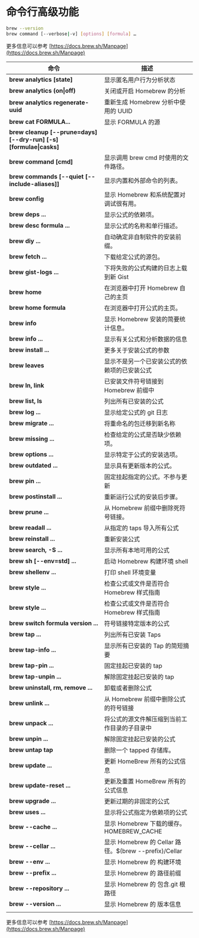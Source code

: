 # 命令行高级功能

```bash
brew --version
brew command [--verbose|-v] [options] [formula] …
```

更多信息可以参考 [https://docs.brew.sh/Manpage](https://docs.brew.sh/Manpage)

| 命令                                                             | 描述                                                   |
| ---------------------------------------------------------------- | ------------------------------------------------------ |
| **brew analytics [state]**                                       | 显示匿名用户行为分析状态                               |
| **brew analytics (on\|off)**                                     | 关闭或开启 Homebrew 的分析                             |
| **brew analytics regenerate-uuid**                               | 重新生成 Homebrew 分析中使用的 UUID                    |
| **brew cat FORMULA...**                                          | 显示 FORMULA 的源                                      |
| **brew cleanup [--prune=days][--dry-run] [-s][formulae\|casks]** |                                                        |
| **brew command [cmd]**                                           | 显示调用 brew cmd 时使用的文件路径。                   |
| **brew commands [--quiet [--include-aliases]]**                  | 显示内置和外部命令的列表。                             |
| **brew config**                                                  | 显示 Homebrew 和系统配置对调试很有用。                 |
| **brew deps ...**                                                | 显示公式的依赖项。                                     |
| **brew desc formula ...**                                        | 显示公式的名称和单行描述。                             |
| **brew diy ...**                                                 | 自动确定非自制软件的安装前缀。                         |
| **brew fetch ...**                                               | 下载给定公式的源包。                                   |
| **brew gist-logs ...**                                           | 下将失败的公式构建的日志上载到新 Gist                  |
| **brew home**                                                    | 在浏览器中打开 Homebrew 自己的主页                     |
| **brew home formula**                                            | 在浏览器中打开公式的主页。                             |
| **brew info**                                                    | 显示 Homebrew 安装的简要统计信息。                     |
| **brew info ...**                                                | 显示有关公式和分析数据的信息                           |
| **brew install ...**                                             | 更多关于安装公式的参数                                 |
| **brew leaves**                                                  | 显示不是另一个已安装公式的依赖项的已安装公式           |
| **brew ln, link**                                                | 已安装文件符号链接到 Homebrew 前缀中                   |
| **brew list, ls**                                                | 列出所有已安装的公式                                   |
| **brew log ...**                                                 | 显示给定公式的 git 日志                                |
| **brew migrate ...**                                             | 将重命名的包迁移到新名称                               |
| **brew missing ...**                                             | 检查给定的公式是否缺少依赖项。                         |
| **brew options ...**                                             | 显示特定于公式的安装选项。                             |
| **brew outdated ...**                                            | 显示具有更新版本的公式。                               |
| **brew pin ...**                                                 | 固定挂起指定的公式。不参与更新                         |
| **brew postinstall ...**                                         | 重新运行公式的安装后步骤。                             |
| **brew prune ...**                                               | 从 Homebrew 前缀中删除死符号链接。                     |
| **brew readall ...**                                             | 从指定的 taps 导入所有公式                             |
| **brew reinstall ...**                                           | 重新安装公式                                           |
| **brew search, -S ...**                                          | 显示所有本地可用的公式                                 |
| **brew sh [--env=std] ...**                                      | 启动 Homebrew 构建环境 shell                           |
| **brew shellenv ...**                                            | 打印 shell 环境变量                                    |
| **brew style ...**                                               | 检查公式或文件是否符合 Homebrew 样式指南               |
| **brew style ...**                                               | 检查公式或文件是否符合 Homebrew 样式指南               |
| **brew switch formula version ...**                              | 符号链接特定版本的公式                                 |
| **brew tap ...**                                                 | 列出所有已安装 Taps                                    |
| **brew tap-info ...**                                            | 显示所有已安装的 Tap 的简短摘要                        |
| **brew tap-pin ...**                                             | 固定挂起已安装的 tap                                   |
| **brew tap-unpin ...**                                           | 解除固定挂起已安装的 tap                               |
| **brew uninstall, rm, remove ...**                               | 卸载或者删除公式                                       |
| **brew unlink ...**                                              | 从 Homebrew 前缀中删除公式的符号链接                   |
| **brew unpack ...**                                              | 将公式的源文件解压缩到当前工作目录的子目录中           |
| **brew unpin ...**                                               | 解除固定挂起已安装的公式                               |
| **brew untap tap**                                               | 删除一个 tapped 存储库。                               |
| **brew update ...**                                              | 更新 HomeBrew 所有的公式信息                           |
| **brew update-reset ...**                                        | 更新及重置 HomeBrew 所有的公式信息                     |
| **brew upgrade ...**                                             | 更新过期的非固定的公式                                 |
| **brew uses ...**                                                | 显示将公式指定为依赖项的公式                           |
| **brew --cache ...**                                             | 显示 Homebrew 下载的缓存。HOMEBREW_CACHE               |
| **brew --cellar ...**                                            | 显示 Homebrew 的 Cellar 路径。\$(brew --prefix)/Cellar |
| **brew --env ...**                                               | 显示 Homebrew 的 构建环境                              |
| **brew --prefix ...**                                            | 显示 Homebrew 的 路径前缀                              |
| **brew --repository ...**                                        | 显示 Homebrew 的 包含.git 根路径                       |
| **brew --version ...**                                           | 显示 Homebrew 的 版本信息                              |
|                                                                  |                                                        |

更多信息可以参考 [https://docs.brew.sh/Manpage](https://docs.brew.sh/Manpage)
